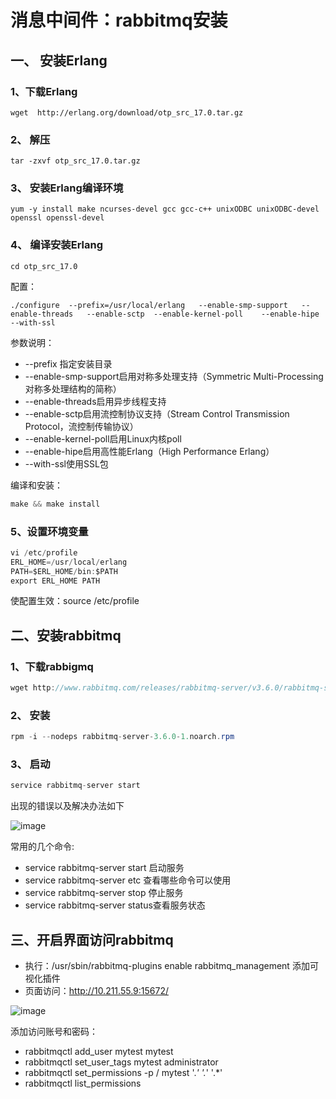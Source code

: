 # 消息中间件：rabbitmq安装

## 一、	安装Erlang

### 1、下载Erlang

```shell
wget  http://erlang.org/download/otp_src_17.0.tar.gz
```
### 2、 解压

```shell
tar -zxvf otp_src_17.0.tar.gz
```

### 3、 安装Erlang编译环境

```shell
yum -y install make ncurses-devel gcc gcc-c++ unixODBC unixODBC-devel openssl openssl-devel
```

### 4、 编译安装Erlang
```shell
cd otp_src_17.0
```
配置：

```shell
./configure  --prefix=/usr/local/erlang   --enable-smp-support   --enable-threads   --enable-sctp  --enable-kernel-poll    --enable-hipe  --with-ssl
```

参数说明：

* --prefix  指定安装目录
* --enable-smp-support启用对称多处理支持（Symmetric Multi-Processing对称多处理结构的简称）
* --enable-threads启用异步线程支持
* --enable-sctp启用流控制协议支持（Stream Control Transmission Protocol，流控制传输协议）
* --enable-kernel-poll启用Linux内核poll
* --enable-hipe启用高性能Erlang（High Performance Erlang）
* --with-ssl使用SSL包

编译和安装：
```java
make && make install
```

### 5、设置环境变量

```java
vi /etc/profile 
ERL_HOME=/usr/local/erlang  
PATH=$ERL_HOME/bin:$PATH  
export ERL_HOME PATH  
```

使配置生效：source /etc/profile


## 二、安装rabbitmq

### 1、下载rabbigmq

```java
wget http://www.rabbitmq.com/releases/rabbitmq-server/v3.6.0/rabbitmq-server-3.6.0-1.noarch.rpm
```

### 2、	安装
```java
rpm -i --nodeps rabbitmq-server-3.6.0-1.noarch.rpm
```

### 3、	启动
```java
service rabbitmq-server start 
```

出现的错误以及解决办法如下

![image](1.png)

常用的几个命令:

* service rabbitmq-server start  启动服务  
* service rabbitmq-server etc   查看哪些命令可以使用  
* service rabbitmq-server stop  停止服务  
* service rabbitmq-server status查看服务状态  


## 三、开启界面访问rabbitmq
* 执行：/usr/sbin/rabbitmq-plugins enable rabbitmq_management 添加可视化插件
* 页面访问：http://10.211.55.9:15672/

![image](2.png)


添加访问账号和密码：

* rabbitmqctl add_user mytest mytest
* rabbitmqctl set_user_tags mytest administrator
* rabbitmqctl set_permissions -p / mytest '.*' '.*' '.*'
* rabbitmqctl list_permissions



